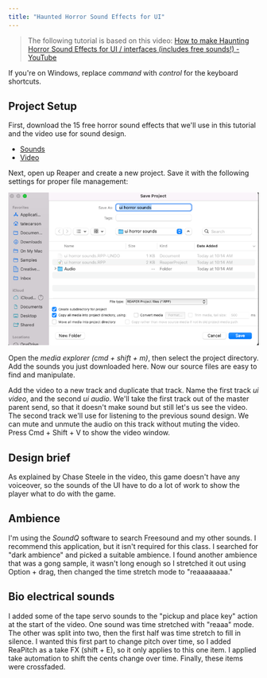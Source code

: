 ```yaml
---
title: "Haunted Horror Sound Effects for UI"
---
```


> The following tutorial is based on this video: [How to make Haunting Horror Sound Effects for UI / interfaces (includes free sounds!) - YouTube](https://www.youtube.com/watch?v=XqadaqdKBEQ)

If you're on Windows, replace _command_ with _control_ for the keyboard shortcuts.

## Project Setup

First, download the 15 free horror sound effects that we'll use in this tutorial and the video use for sound design.

- [Sounds](ASFX%20-%20Sound%20Spark%20Horror%20Sound%20Freebies.zip)
- [Video](horror-ui-video.mp4)

Next, open up Reaper and create a new project. Save it with the following settings for proper file management:

![](settings.png)

Open the _media explorer (cmd + shift + m)_, then select the project directory. Add the sounds you just downloaded here. Now our source files are easy to find and manipulate.

Add the video to a new track and duplicate that track. Name the first track _ui video_, and the second _ui audio_. We'll take the first track out of the master parent send, so that it doesn't make sound but still let's us see the video. The second track we'll use for listening to the previous sound design. We can mute and unmute the audio on this track without muting the video. Press Cmd + Shift + V to show the video window.

## Design brief

As explained by Chase Steele in the video, this game doesn't have any voiceover, so the sounds of the UI have to do a lot of work to show the player what to do with the game.

## Ambience

I'm using the _SoundQ_ software to search Freesound and my other sounds. I recommend this application, but it isn't required for this class. I searched for "dark ambience" and picked a suitable ambience. I found another ambience that was a gong sample, it wasn't long enough so I stretched it out using Option + drag, then changed the time stretch mode to "reaaaaaaaa."

## Bio electrical sounds

I added some of the tape servo sounds to the "pickup and place key" action at the start of the video. One sound was time stretched with "reaaa" mode. The other was split into two, then the first half was time stretch to fill in silence. I wanted this first part to change pitch over time, so I added ReaPitch as a take FX (shift + E), so it only applies to this one item. I applied take automation to shift the cents change over time. Finally, these items were crossfaded.
